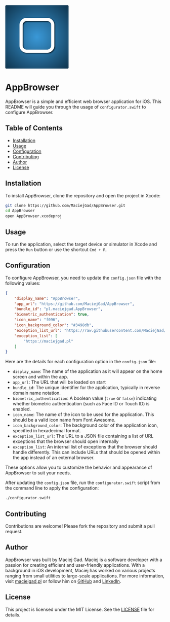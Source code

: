 <img src="output.png" alt="AppBrowser Icon" width="200px">

# AppBrowser
AppBrowser is a simple and efficient web browser application for iOS. This README will guide you through the usage of <code>configurator.swift</code> to configure AppBrowser.

## Table of Contents
- [Installation](#installation)
- [Usage](#usage)
- [Configuration](#configuration)
- [Contributing](#contributing)
- [Author](#author)
- [License](#license)

## Installation

To install AppBrowser, clone the repository and open the project in Xcode:

```sh
git clone https://github.com/MaciejGad/AppBrowser.git
cd AppBrowser
open AppBrowser.xcodeproj
```

## Usage

To run the application, select the target device or simulator in Xcode and press the `Run` button or use the shortcut `Cmd + R`.

## Configuration

To configure AppBrowser, you need to update the `config.json` file with the following values:

```json
{
    "display_name": "AppBrowser",
    "app_url": "https://github.com/MaciejGad/AppBrowser",
    "bundle_id": "pl.maciejgad.AppBrowser",
    "biometric_authentication": true,
    "icon_name": "f096",
    "icon_background_color": "#3498db",
    "exception_list_url": "https://raw.githubusercontent.com/MaciejGad/AppBrowser/refs/heads/main/AppBrowser/url_exceptions.json",
    "exception_list": [
        "https://maciejgad.pl"
    ]
}
```

Here are the details for each configuration option in the `config.json` file:

- `display_name`: The name of the application as it will appear on the home screen and within the app.
- `app_url`: The URL that will be loaded on start
- `bundle_id`: The unique identifier for the application, typically in reverse domain name notation.
- `biometric_authentication`: A boolean value (`true` or `false`) indicating whether biometric authentication (such as Face ID or Touch ID) is enabled.
- `icon_name`: The name of the icon to be used for the application. This should be a valid icon name from Font Awesome.
- `icon_background_color`: The background color of the application icon, specified in hexadecimal format.
- `exception_list_url`: The URL to a JSON file containing a list of URL exceptions that the browser should open internally 
- `exception_list`: An internal list of exceptions that the browser should handle differently. This can include URLs that should be opened within the app instead of an external browser.

These options allow you to customize the behavior and appearance of AppBrowser to suit your needs.

After updating the `config.json` file, run the `configurator.swift` script from the command line to apply the configuration:

```sh
./configurator.swift
```

## Contributing

Contributions are welcome! Please fork the repository and submit a pull request.

## Author

AppBrowser was built by Maciej Gad. Maciej is a software developer with a passion for creating efficient and user-friendly applications. With a background in iOS development, Maciej has worked on various projects ranging from small utilities to large-scale applications. For more information, visit [maciejgad.pl](https://maciejgad.pl) or follow him on [GitHub](https://github.com/MaciejGad) and [LinkedIn](https://www.linkedin.com/in/gadmaciej/).


## License

This project is licensed under the MIT License. See the [LICENSE](LICENSE) file for details.